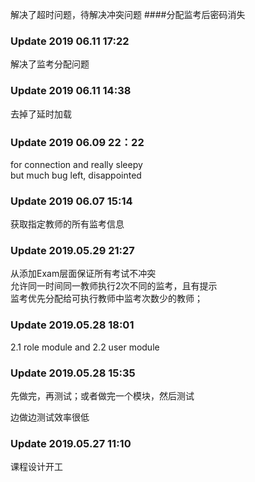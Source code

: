 解决了超时问题，待解决冲突问题
####分配监考后密码消失
### Update 2019 06.11 17:22
解决了监考分配问题
### Update 2019 06.11 14:38
去掉了延时加载
### Update 2019 06.09 22：22
for connection and really sleepy<br>
but much bug left, disappointed
### Update 2019 06.07 15:14
获取指定教师的所有监考信息
### Update 2019.05.29 21:27
从添加Exam层面保证所有考试不冲突<br>
允许同一时间同一教师执行2次不同的监考，且有提示<br>
监考优先分配给可执行教师中监考次数少的教师；
### Update 2019.05.28 18:01
2.1 role module  and 2.2 user module

### Update 2019.05.28 15:35
先做完，再测试；或者做完一个模块，然后测试

边做边测试效率很低

### Update 2019.05.27 11:10
课程设计开工